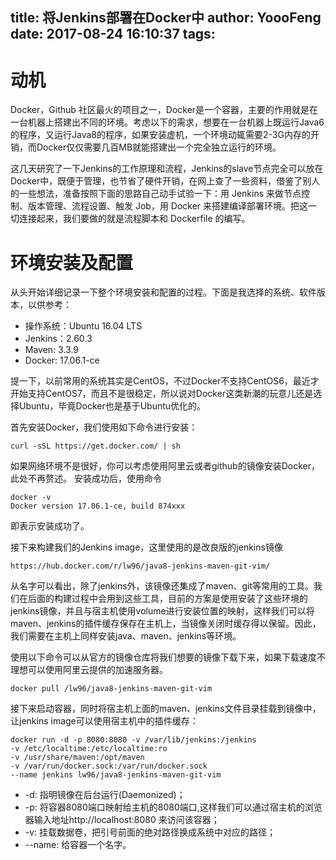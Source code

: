 title: 将Jenkins部署在Docker中
author: YoooFeng
date: 2017-08-24 16:10:37
tags:
---
# 动机
Docker，Github 社区最火的项目之一，Docker是一个容器，主要的作用就是在一台机器上搭建出不同的环境。考虑以下的需求，想要在一台机器上既运行Java6的程序，又运行Java8的程序，如果安装虚机，一个环境动辄需要2-3G内存的开销，而Docker仅仅需要几百MB就能搭建出一个完全独立运行的环境。

这几天研究了一下Jenkins的工作原理和流程，Jenkins的slave节点完全可以放在Docker中，既便于管理，也节省了硬件开销，在网上查了一些资料，借鉴了别人的一些想法，准备按照下面的思路自己动手试验一下：用 Jenkins 来做节点控制、版本管理、流程设置、触发 Job，用 Docker 来搭建编译部署环境。把这一切连接起来，我们要做的就是流程脚本和 Dockerfile 的编写。
<!-- more -->

# 环境安装及配置
从头开始详细记录一下整个环境安装和配置的过程。下面是我选择的系统、软件版本，以供参考：

+ 操作系统：Ubuntu 16.04 LTS
+ Jenkins：2.60.3
+ Maven: 3.3.9
+ Docker: 17.06.1-ce

提一下，以前常用的系统其实是CentOS，不过Docker不支持CentOS6，最近才开始支持CentOS7，而且不是很稳定，所以说对Docker这类新潮的玩意儿还是选择Ubuntu，毕竟Docker也是基于Ubuntu优化的。</br>

首先安装Docker，我们使用如下命令进行安装：

	curl -sSL https://get.docker.com/ | sh

如果网络环境不是很好，你可以考虑使用阿里云或者github的镜像安装Docker，此处不再赘述。
安装成功后，使用命令

	docker -v
	Docker version 17.06.1-ce, build 874xxx

即表示安装成功了。

接下来构建我们的Jenkins image，这里使用的是改良版的jenkins镜像

	https://hub.docker.com/r/lw96/java8-jenkins-maven-git-vim/
    
从名字可以看出，除了jenkins外，该镜像还集成了maven、git等常用的工具。我们在后面的构建过程中会用到这些工具，目前的方案是使用安装了这些环境的jenkins镜像，并且与宿主机使用volume进行安装位置的映射，这样我们可以将maven、jenkins的插件缓存保存在主机上，当镜像关闭时缓存得以保留。因此，我们需要在主机上同样安装java、maven、jenkins等环境。

使用以下命令可以从官方的镜像仓库将我们想要的镜像下载下来，如果下载速度不理想可以使用阿里云提供的加速服务器。

	docker pull /lw96/java8-jenkins-maven-git-vim 

接下来启动容器，同时将宿主机上面的maven、jenkins文件目录挂载到镜像中，让jenkins image可以使用宿主机中的插件缓存：

	docker run -d -p 8080:8080 -v /var/lib/jenkins:/jenkins 
	-v /etc/localtime:/etc/localtime:ro 
	-v /usr/share/maven:/opt/maven 
	-v /var/run/docker.sock:/var/run/docker.sock 
	--name jenkins lw96/java8-jenkins-maven-git-vim

+ -d: 指明镜像在后台运行(Daemonized)；
+ -p: 将容器8080端口映射给主机的8080端口,这样我们可以通过宿主机的浏览器输入地址http://localhost:8080 来访问该容器；
+ -v: 挂载数据卷，把引号前面的绝对路径换成系统中对应的路径；
+ --name: 给容器一个名字。

